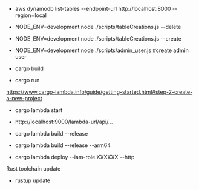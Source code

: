 
- aws dynamodb list-tables --endpoint-url http://localhost:8000 --region=local

- NODE_ENV=development node  ./scripts/tableCreations.js --delete 
- NODE_ENV=development node  ./scripts/tableCreations.js --create
- NODE_ENV=development node  ./scripts/admin_user.js #create admin user

- cargo build
- cargo run

https://www.cargo-lambda.info/guide/getting-started.html#step-2-create-a-new-project

- cargo lambda start
- http://localhost:9000/lambda-url/api/... 

- cargo lambda build --release
- cargo lambda build --release --arm64
- cargo lambda deploy --iam-role XXXXXX  --http

Rust toolchain update 
- rustup update